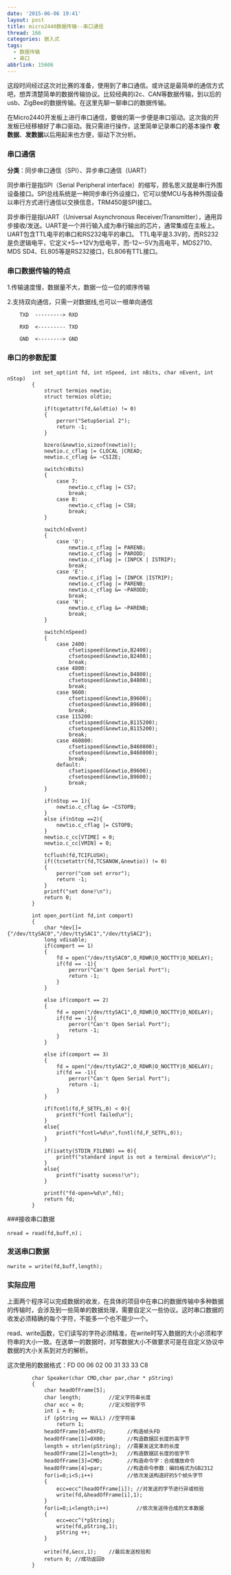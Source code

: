 ```yaml
---
date: '2015-06-06 19:41'
layout: post
title: micro2440数据传输--串口通信
thread: 166
categories: 嵌入式
tags:
  - 数据传输
  - 串口
abbrlink: 15606
---
```


这段时间经过这次对比赛的准备，使用到了串口通信。或许这是最简单的通信方式吧，想弄清楚简单的数据传输协议。比较经典的i2c、CAN等数据传输，到以后的usb、ZigBee的数据传输。在这里先聊一聊串口的数据传输。

在Micro2440开发板上进行串口通信，要做的第一步便是串口驱动。这次我的开发板已经移植好了串口驱动。我只需进行操作，这里简单记录串口的基本操作 **收数据**、**发数据**以后用起来也方便，驱动下次分析。
<!---more--->
### 串口通信
**分类**：同步串口通信（SPI）、异步串口通信（UART）

同步串行是指SPI（Serial Peripheral interface）的缩写，顾名思义就是串行外围设备接口。SPI总线系统是一种同步串行外设接口，它可以使MCU与各种外围设备以串行方式进行通信以交换信息，TRM450是SPI接口。

异步串行是指UART（Universal Asynchronous Receiver/Transmitter），通用异步接收/发送。UART是一个并行输入成为串行输出的芯片，通常集成在主板上。UART包含TTL电平的串口和RS232电平的串口。 TTL电平是3.3V的，而RS232是负逻辑电平，它定义+5~+12V为低电平，而-12~-5V为高电平，MDS2710、MDS SD4、EL805等是RS232接口，EL806有TTL接口。

### 串口数据传输的特点
1.传输速度慢，数据量不大，数据一位一位的顺序传输

2.支持双向通信，只需一对数据线,也可以一根单向通信

        TXD  ---------> RXD

        RXD  <--------- TXD

        GND  <--------> GND

### 串口的参数配置

```
        int set_opt(int fd, int nSpeed, int nBits, char nEvent, int nStop)
        {
            struct termios newtio;
            struct termios oldtio;

            if(tcgetattr(fd,&oldtio) != 0)
            {
                perror("SetupSerial 2");
                return -1;
            }

            bzero(&newtio,sizeof(newtio));
            newtio.c_cflag |= CLOCAL |CREAD;
            newtio.c_cflag &= ~CSIZE;

            switch(nBits)
            {
                case 7:
                    newtio.c_cflag |= CS7;
                    break;
                case 8:
                    newtio.c_cflag |= CS8;
                    break;
            }

            switch(nEvent)
            {
                case 'O':
                    newtio.c_cflag |= PARENB;
                    newtio.c_cflag |= PARODD;
                    newtio.c_iflag |= (INPCK | ISTRIP);
                    break;
                case 'E':
                    newtio.c_iflag |= (INPCK |ISTRIP);
                    newtio.c_cflag |= PARENB;
                    newtio.c_cflag &= ~PARODD;
                    break;
                case 'N':
                    newtio.c_cflag &= ~PARENB;
                    break;
            }

            switch(nSpeed)
            {
                case 2400:
                    cfsetispeed(&newtio,B2400);
                    cfsetospeed(&newtio,B2400);
                    break;
                case 4800:
                    cfsetispeed(&newtio,B4800);
                    cfsetospeed(&newtio,B4800);
                    break;
                case 9600:
                    cfsetispeed(&newtio,B9600);
                    cfsetospeed(&newtio,B9600);
                    break;
                case 115200:
                    cfsetispeed(&newtio,B115200);
                    cfsetospeed(&newtio,B115200);
                    break;
                case 460800:
                    cfsetispeed(&newtio,B460800);
                    cfsetospeed(&newtio,B460800);
                    break;
                default:
                    cfsetispeed(&newtio,B9600);
                    cfsetospeed(&newtio,B9600);
                    break;
            }

            if(nStop == 1){
                newtio.c_cflag &= ~CSTOPB;
            }
            else if(nStop ==2){
                newtio.c_cflag |= CSTOPB;
            }
            newtio.c_cc[VTIME] = 0;
            newtio.c_cc[VMIN] = 0;

            tcflush(fd,TCIFLUSH);
            if((tcsetattr(fd,TCSANOW,&newtio)) != 0)
            {
                perror("com set error");
                return -1;
            }
            printf("set done!\n");
            return 0;
        }

        int open_port(int fd,int comport)
        {
            char *dev[]={"/dev/ttySAC0","/dev/ttySAC1","/dev/ttySAC2"};
            long vdisable;
            if(comport == 1)
            {
                fd = open("/dev/ttySAC0",O_RDWR|O_NOCTTY|O_NDELAY);
                if(fd == -1){
                    perror("Can't Open Serial Port");
                    return -1;
                }
            }

            else if(comport == 2)
            {
                fd = open("/dev/ttySAC1",O_RDWR|O_NOCTTY|O_NDELAY);
                if(fd == -1){
                    perror("Can't Open Serial Port");
                    return -1;
                }
            }

            else if(comport == 3)
            {
                fd = open("/dev/ttySAC2",O_RDWR|O_NOCTTY|O_NDELAY);
                if(fd == -1){
                    perror("Can't Open Serial Port");
                    return -1;
                }
            }

            if(fcntl(fd,F_SETFL,0) < 0){
                printf("fcntl failed\n");
            }
            else{
                printf("fcntl=%d\n",fcntl(fd,F_SETFL,0));
            }

            if(isatty(STDIN_FILENO) == 0){
                printf("standard input is not a terminal device\n");
            }
            else{
                printf("isatty sucess!\n");
            }

            printf("fd-open=%d\n",fd);
            return fd;
        }
```

###接收串口数据

    nread = read(fd,buff,n)；

### 发送串口数据

    nwrite = write(fd,buff,length);

### 实际应用
上面两个程序可以完成数据的收发，在具体的项目中在串口的数据传输中多种数据的传输时，会涉及到一些简单的数据处理，需要自定义一些协议。这时串口数据的收发必须精确的每个字符，不能多一个也不能少一个。

read、write函数，它们读写的字符必须精准，在write时写入数据的大小必须和字符串的大小一致。在送单一的数据时，对写数据大小不做要求可是在自定义协议中数据的大小关系到对方的解析。

这次使用的数据格式：FD 00 06 02 00 31 33 33 C8

```
        char Speaker(char CMD,char par,char * pString)
        {
            char headOfFrame[5];
            char length;         //定义字符串长度
            char ecc = 0;        //定义校验字节
            int i = 0;
            if (pString == NULL) //空字符串
                return 1;
            headOfFrame[0]=0XFD;       //构造帧头FD
            headOfFrame[1]=0X00;       //构造数据区长度的高字节
            length = strlen(pString);  //需要发送文本的长度
            headOfFrame[2]=length+3;   //构造数据区长度的低字节
            headOfFrame[3]=CMD;        //构造命令字：合成播放命令
            headOfFrame[4]=par;        //构造命令参数：编码格式为GB2312
            for(i=0;i<5;i++)           //依次发送构造好的5个帧头字节
            {
                ecc=ecc^(headOfFrame[i]); //对发送的字节进行异或校验
                write(fd,&headOfFrame[i],1);
            }
            for(i=0;i<length;i++)         //依次发送待合成的文本数据
            {
                ecc=ecc^(*pString);
                write(fd,pString,1);
                pString ++;
            }

            write(fd,&ecc,1);    //最后发送校验和
            return 0; //成功返回0
        }
```
